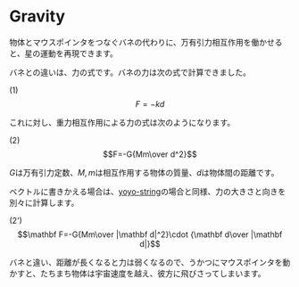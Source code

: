 # Gravity

物体とマウスポインタをつなぐバネの代わりに、万有引力相互作用を働かせると、星の運動を再現できます。

バネとの違いは、力の式です。バネの力は次の式で計算できました。

(1)$$F=-k d$$

これに対し、重力相互作用による力の式は次のようになります。

(2)$$F=-G{Mm\over d^2}$$

$G$は万有引力定数、$M, m$は相互作用する物体の質量、$d$は物体間の距離です。

ベクトルに書きかえる場合は、[yoyo-string](../yoyo-string)の場合と同様、力の大きさと向きを別々に計算します。

(2')$$\mathbf F=-G{Mm\over |\mathbf d|^2}\cdot {\mathbf d\over |\mathbf d|}$$

バネと違い、距離が長くなると力は弱くなるので、うかつにマウスポインタを動かすと、たちまち物体は宇宙速度を越え、彼方に飛びさってしまいます。
